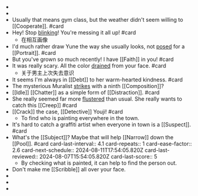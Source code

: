 -
-
- Usually that means gym class, but the weather didn't seem willing to [[Cooperate]]. #card
- Hey! Stop [blinking]([[Blink]])! You're messing it all up! #card
	- 在相互画像
- I'd much rather draw Yune the way she usually looks, not [posed]([[Pose]]) for a [[Portrait]]. #card
- But you've grown so much recently! I have [[Faith]] in you! #card
- It was really scary. All the color [drained]([[Drain]]) from your face. #card
	- 关于男主上次失去意识
- It seems I'm always in [[Debt]] to her warm-hearted kindness. #card
- The mysterious Muralist [strikes]([[Strike]]) with a ninth [[Composition]]?
- [[Idle]] [[Chatter]] as a simple form of [[Distraction]]. #card
- She really seemed far more [flustered]([[Fluster]]) than usual. She really wants to catch this [[Creep]] #card
- [[Crack]] the case, [[Detective]] Youji! #card
	- To find who is painting everywhere in the town.
- It's hard to catch a graffiti artist when everyone in town is a [[Suspect]]. #card
- What's the [[Subject]]? Maybe that will help [[Narrow]] down the [[Pool]]. #card
  card-last-interval:: 4.1
  card-repeats:: 1
  card-ease-factor:: 2.6
  card-next-schedule:: 2024-08-11T17:54:05.820Z
  card-last-reviewed:: 2024-08-07T15:54:05.820Z
  card-last-score:: 5
	- By checking what is painted, it can help to find the person out.
- Don't make me [[Scribble]] all over your face.
-
-
-